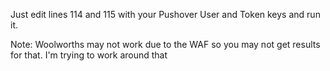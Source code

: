 Just edit lines 114 and 115 with your Pushover User and Token keys and run it.

Note: Woolworths may not work due to the WAF so you may not get results for that. I'm trying to work around that
